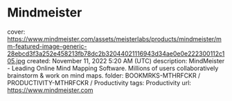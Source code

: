 # Mindmeister

cover: https://www.mindmeister.com/assets/meisterlabs/products/mindmeister/mm-featured-image-generic-28ebcd3f3a252e458213fb78dc2b32044021116943d34ae0e0e222300112c105.jpg
created: November 11, 2022 5:20 AM (UTC)
description: MindMeister - Leading Online Mind Mapping Software. Millions of users collaboratively brainstorm & work on mind maps.
folder: BOOKMRKS-MTHRFCKR / PRODUCTIVITY-MTHRFCKR / Productivity
tags: Productivity
url: https://www.mindmeister.com